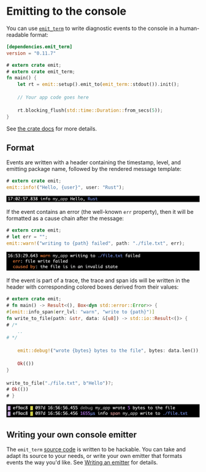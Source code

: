 # Emitting to the console

You can use [`emit_term`](https://docs.rs/emit_term/0.11.7/emit_term/index.html) to write diagnostic events to the console in a human-readable format:

```toml
[dependencies.emit_term]
version = "0.11.7"
```

```rust
# extern crate emit;
# extern crate emit_term;
fn main() {
    let rt = emit::setup().emit_to(emit_term::stdout()).init();

    // Your app code goes here

    rt.blocking_flush(std::time::Duration::from_secs(5));
}
```

See [the crate docs](https://docs.rs/emit_term/0.11.7/emit_term/index.html) for more details.

## Format

Events are written with a header containing the timestamp, level, and emitting package name, followed by the rendered message template:

```rust
# extern crate emit;
emit::info!("Hello, {user}", user: "Rust");
```

![`emit_term` output for the above program](../asset/term-log.png)

If the event contains an error (the well-known `err` property), then it will be formatted as a cause chain after the message:

```rust
# extern crate emit;
# let err = "";
emit::warn!("writing to {path} failed", path: "./file.txt", err);
```

![`emit_term` output for the above program](../asset/term-err.png)

If the event is part of a trace, the trace and span ids will be written in the header with corresponding colored boxes derived from their values:

```rust
# extern crate emit;
# fn main() -> Result<(), Box<dyn std::error::Error>> {
#[emit::info_span(err_lvl: "warn", "write to {path}")]
fn write_to_file(path: &str, data: &[u8]) -> std::io::Result<()> {
# /*
    ..
# */

    emit::debug!("wrote {bytes} bytes to the file", bytes: data.len());

    Ok(())
}

write_to_file("./file.txt", b"Hello")?;
# Ok(())
# }
```

![`emit_term` output for the above program](../asset/term-span.png)

## Writing your own console emitter

The `emit_term` [source code](https://github.com/emit-rs/emit/blob/main/emitter/term/src/lib.rs) is written to be hackable. You can take and adapt its source to your needs, or write your own emitter that formats events the way you'd like. See [Writing an emitter](../for-developers/writing-an-emitter.md) for details.
